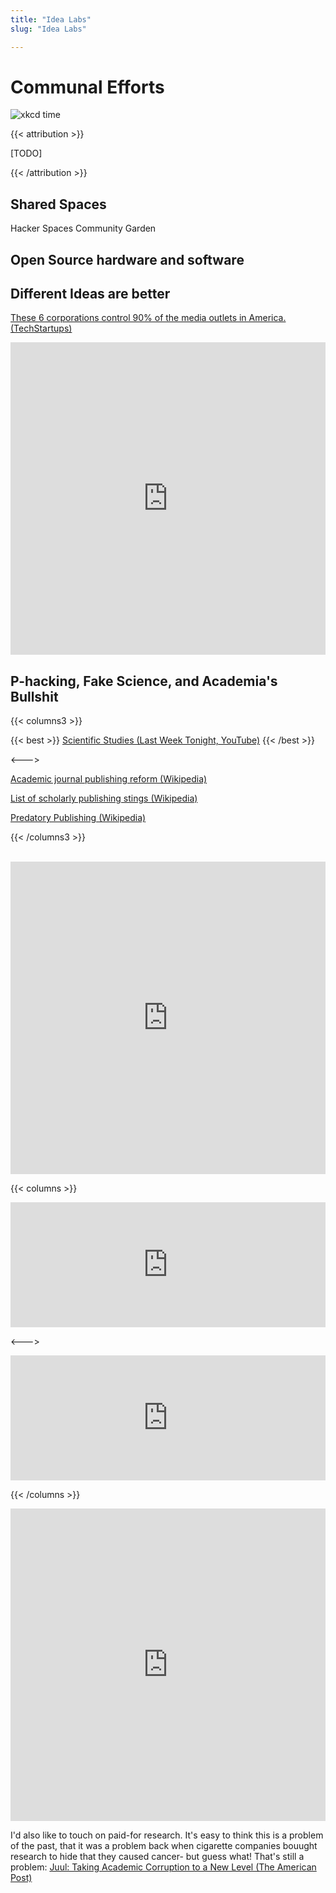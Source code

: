 ```yaml
---
title: "Idea Labs"
slug: "Idea Labs"

---
```


# Communal Efforts

![xkcd time](/xkcdtime.jpg ':size=50%')

{{< attribution >}}

[TODO]

{{< /attribution >}}

## Shared Spaces

Hacker Spaces
Community Garden

## Open Source hardware and software



## Different Ideas are better

[These 6 corporations control 90% of the media outlets in America.  (TechStartups)](https://techstartups.com/2020/09/18/6-corporations-control-90-media-america-illusion-choice-objectivity-2020/)

<iframe width="100%" height="500" src="https://www.youtube.com/embed/vKA4w2O61Xo" title="YouTube video player" frameborder="0" allow="accelerometer; autoplay; clipboard-write; encrypted-media; gyroscope; picture-in-picture" allowfullscreen></iframe>

## P-hacking, Fake Science, and Academia's Bullshit

{{< columns3 >}}

{{< best >}} [Scientific Studies (Last Week Tonight, YouTube)](https://www.youtube.com/watch?v=0Rnq1NpHdmw) {{< /best >}}

<--->

[Academic journal publishing reform (Wikipedia)](https://en.wikipedia.org/wiki/Academic_journal_publishing_reform)

[List of scholarly publishing stings (Wikipedia)](https://en.wikipedia.org/wiki/List_of_scholarly_publishing_stings)

[Predatory Publishing (Wikipedia)](https://en.wikipedia.org/wiki/Predatory_publishing)

{{< /columns3 >}}

</br>

<iframe width="100%" height="500" src="https://www.youtube.com/embed/ras_VYgA77Q" title="YouTube video player" frameborder="0" allow="accelerometer; autoplay; clipboard-write; encrypted-media; gyroscope; picture-in-picture" allowfullscreen></iframe>

{{< columns >}}

<iframe width="100%" height="200" src="https://www.youtube.com/embed/Gx0fAjNHb1M" title="YouTube video player" frameborder="0" allow="accelerometer; autoplay; clipboard-write; encrypted-media; gyroscope; picture-in-picture" allowfullscreen></iframe>

<--->

<iframe width="100%" height="200" src="https://www.youtube.com/embed/42QuXLucH3Q" title="YouTube video player" frameborder="0" allow="accelerometer; autoplay; clipboard-write; encrypted-media; gyroscope; picture-in-picture" allowfullscreen></iframe>

{{< /columns >}}

<iframe width="100%" height="500" src="https://www.youtube.com/embed/9vz06QO3UkQ" title="YouTube video player" frameborder="0" allow="accelerometer; autoplay; clipboard-write; encrypted-media; gyroscope; picture-in-picture" allowfullscreen></iframe>

I'd also like to touch on paid-for research. It's easy to think this is a problem of the past, that it was a problem back when cigarette companies bouught research to hide that they caused cancer- but guess what! That's still a problem: [Juul: Taking Academic Corruption to a New Level (The American Post)](https://prospect.org/health/juul-taking-academic-corruption-to-new-level/)

